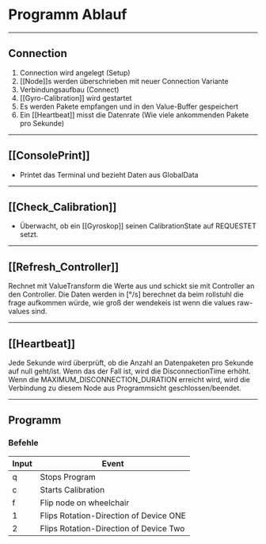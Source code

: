 # Programm Ablauf
___

## Connection
1. Connection wird angelegt (Setup)
2. [[Node]]s werden überschrieben mit neuer Connection Variante
3. Verbindungsaufbau (Connect)
4. [[Gyro-Calibration]] wird gestartet
5. Es werden Pakete empfangen und in den Value-Buffer gespeichert
6. Ein [[Heartbeat]] misst die Datenrate (Wie viele ankommenden Pakete pro Sekunde)

___

## [[ConsolePrint]]
- Printet das Terminal und bezieht Daten aus GlobalData

___

## [[Check_Calibration]]
- Überwacht, ob ein [[Gyroskop]] seinen CalibrationState auf REQUESTET setzt.

___

## [[Refresh_Controller]]

Rechnet mit ValueTransform die Werte aus und schickt sie mit Controller an den Controller. Die Daten werden in [°/s] berechnet da beim rollstuhl die frage aufkommen würde, wie groß der wendekeis ist wenn die values raw-values sind.

___

## [[Heartbeat]]
Jede Sekunde wird überprüft, ob die Anzahl an Datenpaketen pro Sekunde auf null geht/ist.
Wenn das der Fall ist, wird  die DisconnectionTime erhöht.
Wenn die MAXIMUM_DISCONNECTION_DURATION erreicht wird, wird die Verbindung zu diesem Node aus Programmsicht geschlossen/beendet.

___

## Programm

### Befehle
| Input | Event                                  |
| ----- | -------------------------------------- |
| q     | Stops Program                          |
| c     | Starts Calibration                     |
| f     | Flip node on wheelchair                |
| 1     | Flips Rotation-Direction of Device ONE |
| 2     | Flips Rotation-Direction of Device Two |


